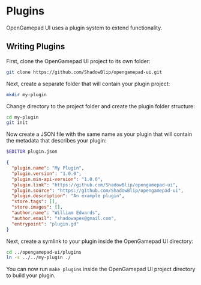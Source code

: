 # Plugins

OpenGamepad UI uses a plugin system to extend functionality.

## Writing Plugins

First, clone the OpenGamepad UI project to its own folder:

```bash
git clone https://github.com/ShadowBlip/opengamepad-ui.git
```

Next, create a separate folder that will contain your plugin project:

```bash
mkdir my-plugin
```

Change directory to the project folder and create the plugin folder structure:

```bash
cd my-plugin
git init
```

Now create a JSON file with the same name as your plugin that will contain the
metadata that describes your plugin:

```bash
$EDITOR plugin.json
```

```json
{
  "plugin.name": "My Plugin",
  "plugin.version": "1.0.0",
  "plugin.min-api-version": "1.0.0",
  "plugin.link": "https://github.com/ShadowBlip/opengamepad-ui",
  "plugin.source": "https://github.com/ShadowBlip/opengamepad-ui",
  "plugin.description": "An example plugin",
  "store.tags": [],
  "store.images": [],
  "author.name": "William Edwards",
  "author.email": "shadowapex@gmail.com",
  "entrypoint": "plugin.gd"
}
```

Next, create a symlink to your plugin inside the OpenGamepad UI directory:

```bash
cd ../opengamepad-ui/plugins
ln -s ../../my-plugin ./
```

You can now run `make plugins` inside the OpenGamepad UI project directory to
build your plugin.
